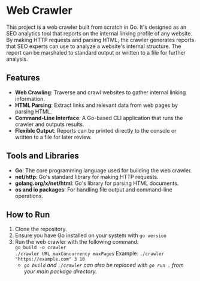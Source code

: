 # Web Crawler

This project is a web crawler built from scratch in Go. It's designed as an SEO analytics tool that reports on the internal linking profile of any website. By making HTTP requests and parsing HTML, the crawler generates reports that SEO experts can use to analyze a website's internal structure. The report can be marshaled to standard output or written to a file for further analysis.

## Features

- **Web Crawling**: Traverse and crawl websites to gather internal linking information.
- **HTML Parsing**: Extract links and relevant data from web pages by parsing HTML.
- **Command-Line Interface**: A Go-based CLI application that runs the crawler and outputs results.
- **Flexible Output**: Reports can be printed directly to the console or written to a file for later review.

## Tools and Libraries

- **Go**: The core programming language used for building the web crawler.
- **net/http**: Go's standard library for making HTTP requests.
- **golang.org/x/net/html**: Go's library for parsing HTML documents.
- **os and io packages**: For handling file output and command-line operations.

## How to Run

1. Clone the repository.
2. Ensure you have Go installed on your system with ```go version```
3. Run the web crawler with the following command:<br>
    `go build -o crawler`<br>
    `./crawler URL maxConcurrency maxPages` Example: `./crawler "https://example.com" 3 10`
    - *```go build``` and ```./crawler``` can also be replaced with ```go run .``` from your main package directory.*
